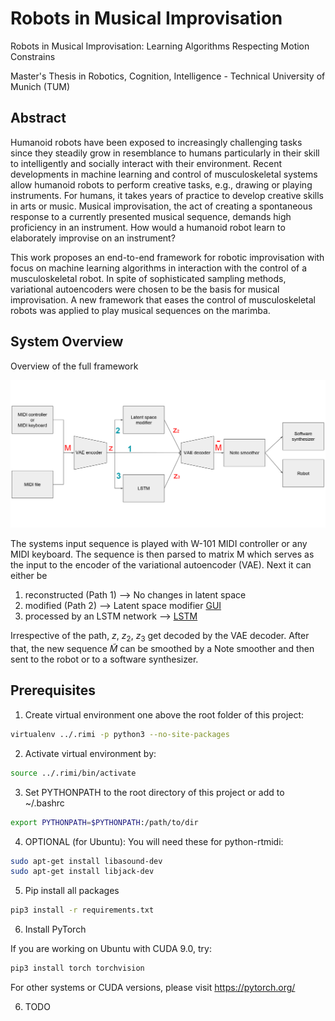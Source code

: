 # Robots in Musical Improvisation
Robots in Musical Improvisation: Learning Algorithms Respecting Motion Constrains <br>

Master's Thesis in Robotics, Cognition, Intelligence - Technical University of Munich (TUM)

## Abstract
Humanoid robots have been exposed to increasingly challenging tasks since they steadily grow in resemblance to humans particularly in their skill to intelligently and socially interact with their environment. Recent developments in machine learning and control of musculoskeletal systems allow humanoid robots to perform creative tasks, e.g., drawing
or playing instruments. For humans, it takes years of practice to develop creative skills in arts or music. Musical improvisation, the act of creating a spontaneous response to a currently presented musical sequence, demands high proficiency in an instrument. How would a humanoid robot learn to elaborately improvise on an instrument?


This work proposes an end-to-end framework for robotic improvisation with focus on machine learning algorithms in interaction with the control of a musculoskeletal robot. In spite of sophisticated sampling methods, variational autoencoders were chosen to be the basis for musical improvisation. A new framework that eases the control of musculoskeletal robots was applied to play musical sequences on the marimba.

## System Overview
Overview of the full framework <br>

![System Design](imgs/system_design_new.png)

The systems input sequence is played with W-101 MIDI controller or any MIDI keyboard. The sequence is then parsed to matrix M which serves as the input to the encoder of the variational autoencoder (VAE).
Next it can either be
1. reconstructed (Path 1) --> No changes in latent space
2. modified (Path 2) --> Latent space modifier [GUI](https://github.com/Roboy/tss18-robotsinmusicalimprovisation/tree/master/gui)
3. processed by an LSTM network --> [LSTM](https://github.com/Roboy/tss18-robotsinmusicalimprovisation/tree/master/LSTM)

Irrespective of the path, $z$, $z_2$, $z_3$ get decoded by the VAE decoder. After that, the new sequence $\tilde{M}$ can be smoothed by a Note smoother and then sent to the robot or to a software synthesizer.



## Prerequisites
1. Create virtual environment one above the root folder of this project:
```bash
virtualenv ../.rimi -p python3 --no-site-packages
```
2. Activate virtual environment by:
```bash
source ../.rimi/bin/activate
```
3. Set PYTHONPATH to the root directory of this project or add to ~/.bashrc
```bash
export PYTHONPATH=$PYTHONPATH:/path/to/dir
```
4. OPTIONAL (for Ubuntu): You will need these for python-rtmidi:
```bash
sudo apt-get install libasound-dev
sudo apt-get install libjack-dev
```
5. Pip install all packages
```bash
pip3 install -r requirements.txt
```
6. Install PyTorch

If you are working on Ubuntu with CUDA 9.0, try:
```bash
pip3 install torch torchvision
```
For other systems or CUDA versions, please visit https://pytorch.org/

6. TODO

